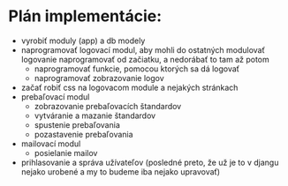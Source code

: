 # Plán implementácie:
- vyrobiť moduly (app) a db modely
- naprogramovať logovací modul, aby mohli do ostatných modulovať logovanie naprogramovať od začiatku, a nedorábať to tam až potom
	- naprogramovať funkcie, pomocou ktorých sa dá logovať
	- naprogramovať zobrazovanie logov
- začať robiť css na logovacom module a nejakých stránkach
- prebaľovací modul
	- zobrazovanie prebaľovacích štandardov
	- vytváranie a mazanie štandardov
	- spustenie prebaľovania
	- pozastavenie prebaľovania
- mailovací modul
	- posielanie mailov
- prihlasovanie a správa užívateľov (posledné preto, že už je to v djangu nejako urobené a my to budeme iba nejako upravovať)